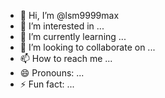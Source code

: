 - 👋 Hi, I’m @lsm9999max
- 👀 I’m interested in ...
- 🌱 I’m currently learning ...
- 💞️ I’m looking to collaborate on ...
- 📫 How to reach me ...
- 😄 Pronouns: ...
- ⚡ Fun fact: ...

<!---
lsm9999max/lsm9999max is a ✨ special ✨ repository because its `README.md` (this file) appears on your GitHub profile.
You can click the Preview link to take a look at your changes.
--->
